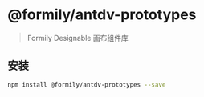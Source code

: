 # @formily/antdv-prototypes

> Formily Designable 画布组件库

## 安装

```bash
npm install @formily/antdv-prototypes --save
```
